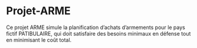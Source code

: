 # Projet-ARME
Ce projet ARME simule la planification d’achats d’armements pour le pays fictif PATIBULAIRE, qui doit satisfaire des besoins minimaux en défense tout en minimisant le coût total.
